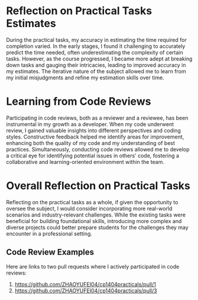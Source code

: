 # Reflection on Practical Tasks Estimates

During the practical tasks, my accuracy in estimating the time required for completion varied. In the early stages, I found it challenging to accurately predict the time needed, often underestimating the complexity of certain tasks. However, as the course progressed, I became more adept at breaking down tasks and gauging their intricacies, leading to improved accuracy in my estimates. The iterative nature of the subject allowed me to learn from my initial misjudgments and refine my estimation skills over time.

# Learning from Code Reviews

Participating in code reviews, both as a reviewer and a reviewee, has been instrumental in my growth as a developer. When my code underwent review, I gained valuable insights into different perspectives and coding styles. Constructive feedback helped me identify areas for improvement, enhancing both the quality of my code and my understanding of best practices. Simultaneously, conducting code reviews allowed me to develop a critical eye for identifying potential issues in others' code, fostering a collaborative and learning-oriented environment within the team.

# Overall Reflection on Practical Tasks

Reflecting on the practical tasks as a whole, if given the opportunity to oversee the subject, I would consider incorporating more real-world scenarios and industry-relevant challenges. While the existing tasks were beneficial for building foundational skills, introducing more complex and diverse projects could better prepare students for the challenges they may encounter in a professional setting. 

## Code Review Examples

Here are links to two pull requests where I actively participated in code reviews:

1. https://github.com/ZHAOYUFEI04/cp1404practicals/pull/1
2. https://github.com/ZHAOYUFEI04/cp1404practicals/pull/3
